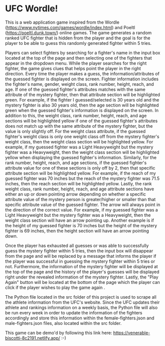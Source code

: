 # UFC Wordle!

This is a web application game inspired from the Wordle (https://www.nytimes.com/games/wordle/index.html) and Poeltl (https://poeltl.dunk.town/) online games. The game generates a random ranked UFC fighter that is hidden from the player and the goal is for the player to be able to guess this randomly generated fighter within 5 tries. 

Players can select fighters by searching for a fighter's name in the input box located at the top of the page and then selecting one of the fighters that appear in the dropdown menu. While the player searches for the right fighter, the game gives clues that helps point the player in the right direction. Every time the player makes a guess, the information/attributes of the guessed fighter is displayed on the screen. Fighter information includes the fighter's name, gender, weight class, rank number, height, reach, and age. If one of the guessed fighter's attributes matches with the same attribute of the mystery fighter, then that attribute section will be highlighted green. For example, if the fighter I guessed/selected is 30 years old and the mystery fighter is also 30 years old, then the age section will be highlighted green when the guessed fighter's information is displayed on the screen. In addition to this, the weight class, rank number, height, reach, and age sections will be highlighted yellow if one of the guessed fighter's attributes does not match up with the same attribute of the mystery fighter, but the value is only slightly off. For the weight class attribute, if the guessed fighter's weight class is only one weight class off from the mystery fighter's weight class, then the weight class section will be highlighted yellow. For example, if my guessed fighter was a Light Heavyweight but the mystery fighter was a Heavyweight, then the weight class section will be highlighted yellow when displaying the guessed fighter's information. Similarly, for the rank number, height, reach, and age sections, if the guessed fighter's attribute value for one of these sections is only off by 2, then that specific attribute section will be highlighted yellow. For example, if the reach of my guessed fighter was 70 inches but the reach of the mystery fighter was 71.5 inches, then the reach section will be highlighted yellow. Lastly, the rank weight class, rank number, height, reach, and age attribute sections have either an up or down pointing arrow depending on whether a specific attribute value of the mystery person is greater/higher or smaller than that specific attribute value of the guessed fighter. The arrow will always point in the direction of the correct value. For example, if my guessed fighter was a Light Heavyweight but the mystery fighter was a Heavyweight, then the weight class section will have an arrow pointing up. Another example is if the height of my guessed fighter is 70 inches but the height of the mystery fighter is 69 inches, then the height section will have an arrow pointing down.

Once the player has exhausted all guesses or was able to successfully guess the mystery fighter within 5 tries, then the input box will disappear from the page and will be replaced by a message that informs the player if the player was successful in guessing the mystery fighter within 5 tries or not. Furthermore, the information of the mystery fighter will be displayed at the top of the page and the history of the player's guesses will be displayed right under the revealed information of the mystery fighter. Lastly, the "Play Again" button will be located at the bottom of the page which the player can click if the player wishes to play the game again .

The Python file located in the src folder of this project is used to scrape all the athlete information from the UFC's website. Since the UFC updates their athlete and rankings information on a weekly basis, the Python file will also be run every week in order to update the information of the fighters accordingly and store this information within the female-fighters.json and male-fighters.json files, also located within the src folder.

This game can be demo'd by following this link here: https://venerable-biscotti-8c2191.netlify.app/ :-)
